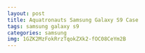 ```yaml
---
layout: post
title: Aquatronauts Samsung Galaxy S9 Case
tags: samsung galaxy s9
categories: samsung
img: 1GZK2MzFokRrzTqokZXk2-fOC08CeYm2B
---
```

